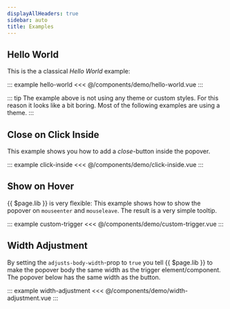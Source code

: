 ```yaml
---
displayAllHeaders: true
sidebar: auto
title: Examples
---
```


## Hello World

This is the a classical *Hello World* example:

::: example hello-world
<<< @/components/demo/hello-world.vue
:::

::: tip
The example above is not using any theme or custom styles. For this reason it looks like a bit boring. Most of the following examples are using a theme.
:::

## Close on Click Inside

This example shows you how to add a *close*-button inside the popover.

::: example click-inside
<<< @/components/demo/click-inside.vue
:::

## Show on Hover

{{ $page.lib }} is very flexible: This example shows how to show the popover on `mouseenter` and `mouseleave`. The result is a very simple tooltip.

::: example custom-trigger
<<< @/components/demo/custom-trigger.vue
:::

## Width Adjustment

By setting the `adjusts-body-width`-prop to `true` you tell {{ $page.lib }} to make the popover body the same width as the trigger element/component. The popover below has the same width as the button.

::: example width-adjustment
<<< @/components/demo/width-adjustment.vue
:::
